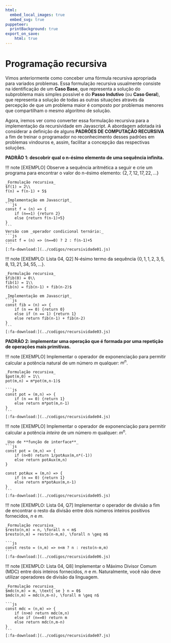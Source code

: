 ```yaml
---
html:
  embed_local_images: true
  embed_svg: true
puppeteer: 
  printBackground: true
export_on_save:
    html: true
---
```

<!-- 26B -->

# Programação recursiva

Vimos anteriormente como conceber uma fórmula recursiva apropriada para variados problemas. Essa formulação recursiva usualmente consiste na identificação de um **Caso Base**, que representa a solução do subproblema mais simples possível e do **Passo Indutivo** (ou **Caso Geral**), que representa a solução de todas as outras situações através da percepção de que um problema maior é composto por problemas menores que compartilham o mesmo algoritmo de solução.

Agora, iremos ver como converter essa formulação recursiva para a implementação da recursividade em Javascript. A abordagem adotada irá considerar a definição de alguns **PADRÕES DE COMPUTAÇÃO RECURSIVA** a fim de treinar o programador no reconhecimento desses padrões em problemas vindouros e, assim, facilitar a concepção das respectivas soluções.

**PADRÃO 1: descobrir qual o n-ésimo elemento de uma sequência infinita.**

!!! note [EXEMPLO] Observe a sequência aritmética a seguir e crie um programa para encontrar o valor do n-ésimo elemento: $\{2,7,12,17,22,...\}$

    _Formulação recursiva_
    $f(1) = 2\\
    f(n) = f(n-1) + 5$

    _Implementação em Javascript_
    ```js
    const f = (n) => {
        if (n==1) {return 2}
        else {return f(n-1)+5}
    }
    ```
    Versão com _operador condicional ternário:_ 
    ```js
    const f = (n) => (n==0) ? 2 : f(n-1)+5
    ```
    [:fa-download:](../codigos/recursividade01.js)

!!! note [EXEMPLO: Lista 04, Q2] N-ésimo termo da sequência $\{0, 1, 1, 2, 3, 5, 8, 13, 21, 34, 55, ...\}$.

    _Formulação recursiva_
    $fib(0) = 0\\
    fib(1) = 1\\
    fib(n) = fib(n-1) + fib(n-2)$

    _Implementação em Javascript_
    ```js
    const fib = (n) => {
        if (n == 0) {return 0} 
        else if (n == 1) {return 1} 
        else return fib(n-1) + fib(n-2)
    }
    ```
    [:fa-download:](../codigos/recursividade03.js)

**PADRÃO 2: implementar uma operação que é formada por uma repetição de operações mais primitivas.**

!!! note [EXEMPLO] Implementar o operador de exponenciação para permitir calcular a potência natural de um número $m$ qualquer: $m^n$.

    _Formulação recursiva_
    $pot(m,0) = 1\\
    pot(m,n) = m*pot(m,n-1)$

    ```js
    const pot = (m,n) => {
        if (n == 0) {return 1} 
        else return m*pot(m,n-1)
    }
    ```
    [:fa-download:](../codigos/recursividade04.js)

!!! note [EXEMPLO] Implementar o operador de exponenciação para permitir calcular a potência _inteira_ de um número $m$ qualquer: $m^n$.

    _Uso de **função de interface**_
    ```js
    const pot = (m,n) => {
        if (n<0) return 1/potAux(m,n*(-1))
        else return potAux(m,n)
    }

    const potAux = (m,n) => {
        if (n == 0) {return 1} 
        else return m*potAux(m,n-1)
    }
    ```
    [:fa-download:](../codigos/recursividade05.js)

!!! note [EXEMPLO: Lista 04, Q7] Implementar o operador de divisão a fim de encontrar o resto da divisão entre dois números inteiros positivos fornecidos, $n$ e $m$. 

    _Formulação recursiva_
    $resto(n,m) = n, \forall n < m$
    $resto(n,m) = resto(n-m,m), \forall n \geq m$

    ```js
    const resto = (n,m) => n<m ? n : resto(n-m,m)
    ```
    [:fa-download:](../codigos/recursividade06.js)

!!! note [EXEMPLO: Lista 04, Q8] Implementar o Máximo Divisor Comum (MDC) entre dois inteiros fornecidos, $n$ e $m$. Naturalmente, você não deve utilizar operadores de divisão da linguagem.

    _Formulação recursiva_
    $mdc(n,m) = m, \text{ se } n = 0$
    $mdc(n,m) = mdc(n,m-n), \forall m \geq n$

    ```js
    const mdc = (n,m) => {
        if (n>m) return mdc(m,n)
        else if (n==0) return m
        else return mdc(n,m-n)
    }
    ```
    [:fa-download:](../codigos/recursividade07.js)